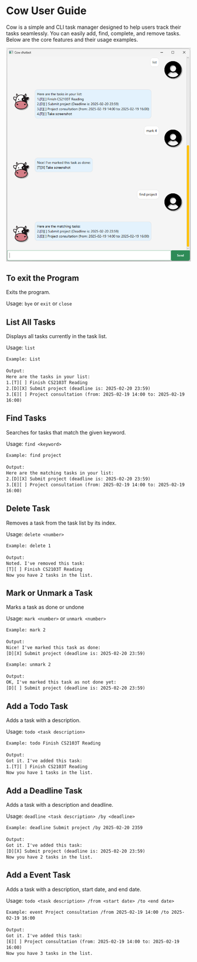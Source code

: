 # Cow User Guide
Cow is a simple and CLI task manager designed to help users track their tasks seamlessly.
You can easily add, find, complete, and remove tasks.
Below are the core features and their usage examples.

![Ui.png](Ui.png)

## To exit the Program
Exits the program.

Usage: `bye` or `exit` or `close`

## List All Tasks
Displays all tasks currently in the task list.

Usage: `list`

```
Example: List

Output:
Here are the tasks in your list:  
1.[T][ ] Finish CS2103T Reading  
2.[D][X] Submit project (deadline is: 2025-02-20 23:59)  
3.[E][ ] Project consultation (from: 2025-02-19 14:00 to: 2025-02-19 16:00)  
```

## Find Tasks
Searches for tasks that match the given keyword.

Usage: `find <keyword>`

```
Example: find project

Output:
Here are the matching tasks in your list:  
2.[D][X] Submit project (deadline is: 2025-02-20 23:59)  
3.[E][ ] Project consultation (from: 2025-02-19 14:00 to: 2025-02-19 16:00)  
```

## Delete Task
Removes a task from the task list by its index.

Usage: `delete <number>`

```
Example: delete 1

Output:
Noted. I've removed this task:  
[T][ ] Finish CS2103T Reading  
Now you have 2 tasks in the list.  
```

## Mark or Unmark a Task
Marks a task as done or undone

Usage: `mark <number>` or `unmark <number>`

```
Example: mark 2

Output:
Nice! I've marked this task as done:  
[D][X] Submit project (deadline is: 2025-02-20 23:59)  
```
```
Example: unmark 2

Output:
OK, I've marked this task as not done yet:  
[D][ ] Submit project (deadline is: 2025-02-20 23:59)  
```
## Add a Todo Task
Adds a task with a description.

Usage: `todo <task description>`

```
Example: todo Finish CS2103T Reading

Output:
Got it. I've added this task:  
1.[T][ ] Finish CS2103T Reading  
Now you have 1 tasks in the list.  
```
## Add a Deadline Task
Adds a task with a description and deadline.

Usage: `deadline <task description> /by <deadline>`

```
Example: deadline Submit project /by 2025-02-20 2359

Output:
Got it. I've added this task:  
[D][X] Submit project (deadline is: 2025-02-20 23:59)   
Now you have 2 tasks in the list.
```
## Add a Event Task
Adds a task with a description, start date, and end date.

Usage: `todo <task description> /from <start date> /to <end date>`

```
Example: event Project consultation /from 2025-02-19 14:00 /to 2025-02-19 16:00

Output:
Got it. I've added this task:  
[E][ ] Project consultation (from: 2025-02-19 14:00 to: 2025-02-19 16:00)  
Now you have 3 tasks in the list.  
```
